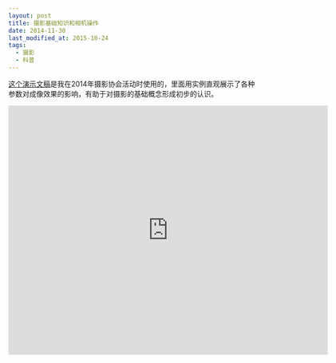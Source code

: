 ```yaml
---
layout: post
title: 摄影基础知识和相机操作
date: 2014-11-30
last_modified_at: 2015-10-24
tags:
  - 摄影
  - 科普
---
```

[这个演示文稿](https://1drv.ms/p/s!As8fb6-4t65Kic8WZc8v4CxfS_KGAg)是我在2014年摄影协会活动时使用的，里面用实例直观展示了各种参数对成像效果的影响，有助于对摄影的基础概念形成初步的认识。

<iframe src="https://onedrive.live.com/embed?resid=4AAEB7B8AF6F1FCF%21157590&amp;authkey=!AAQZ9n8cmeNiy70&amp;em=2&amp;wdAr=1.3333333333333333" width="640px" height="500px" frameborder="0">这是嵌入 <a target="_blank" href="https://office.com">Microsoft Office</a> 演示文稿，由 <a target="_blank" href="https://office.com/webapps">Office</a> 提供支持。</iframe>